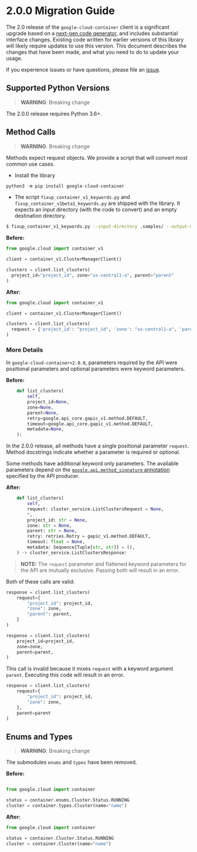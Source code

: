 # 2.0.0 Migration Guide

The 2.0 release of the `google-cloud-container` client is a significant upgrade based on a [next-gen code generator](https://github.com/googleapis/gapic-generator-python), and includes substantial interface changes. Existing code written for earlier versions of this library will likely require updates to use this version. This document describes the changes that have been made, and what you need to do to update your usage.

If you experience issues or have questions, please file an [issue](https://github.com/googleapis/python-container/issues).

## Supported Python Versions

> **WARNING**: Breaking change

The 2.0.0 release requires Python 3.6+.


## Method Calls

> **WARNING**: Breaking change

Methods expect request objects. We provide a script that will convert most common use cases.

* Install the library

```py
python3 -m pip install google-cloud-container
```

* The script `fixup_container_v1_keywords.py` and `fixup_container_v1beta1_keywords.py`
are shipped with the library. It expects an input directory (with the code to convert) and an empty destination directory.

```sh
$ fixup_container_v1_keywords.py --input-directory .samples/ --output-directory samples/
```

**Before:**
```py
from google.cloud import container_v1

client = container_v1.ClusterManagerClient()

clusters = client.list_clusters(
  project_id="project_id", zone="us-central1-a", parent="parent"
)
```


**After:**
```py
from google.cloud import container_v1

client = container_v1.ClusterManagerClient()

clusters = client.list_clusters(
  request = {'project_id': "project_id", 'zone': "us-central1-a", 'parent': "parent"}
)
```

### More Details

In `google-cloud-container<2.0.0`, parameters required by the API were positional parameters and optional parameters were keyword parameters.

**Before:**
```py
    def list_clusters(
        self,
        project_id=None,
        zone=None,
        parent=None,
        retry=google.api_core.gapic_v1.method.DEFAULT,
        timeout=google.api_core.gapic_v1.method.DEFAULT,
        metadata=None,
    ):
```

In the 2.0.0 release, all methods have a single positional parameter `request`. Method docstrings indicate whether a parameter is required or optional.

Some methods have additional keyword only parameters. The available parameters depend on the [`google.api.method_signature` annotation](https://github.com/googleapis/googleapis/blob/master/google/container/v1/cluster_service.proto#L48) specified by the API producer.


**After:**
```py
    def list_clusters(
        self,
        request: cluster_service.ListClustersRequest = None,
        *,
        project_id: str = None,
        zone: str = None,
        parent: str = None,
        retry: retries.Retry = gapic_v1.method.DEFAULT,
        timeout: float = None,
        metadata: Sequence[Tuple[str, str]] = (),
    ) -> cluster_service.ListClustersResponse:
```

> **NOTE:** The `request` parameter and flattened keyword parameters for the API are mutually exclusive.
> Passing both will result in an error.


Both of these calls are valid:

```py
response = client.list_clusters(
    request={
        "project_id": project_id,
        "zone": zone,
        "parent": parent,
    }
)
```

```py
response = client.list_clusters(
    project_id=project_id,
    zone=zone,
    parent=parent,
)
```

This call is invalid because it mixes `request` with a keyword argument `parent`. Executing this code will result in an error.

```py
response = client.list_clusters(
    request={
        "project_id": project_id,
        "zone": zone,
    },
    parent=parent
)
```



## Enums and Types


> **WARNING**: Breaking change

The submodules `enums` and `types` have been removed.

**Before:**
```py

from google.cloud import container

status = container.enums.Cluster.Status.RUNNING
cluster = container.types.Cluster(name="name")
```


**After:**
```py
from google.cloud import container

status = container.Cluster.Status.RUNNING
cluster = container.Cluster(name="name")
```
